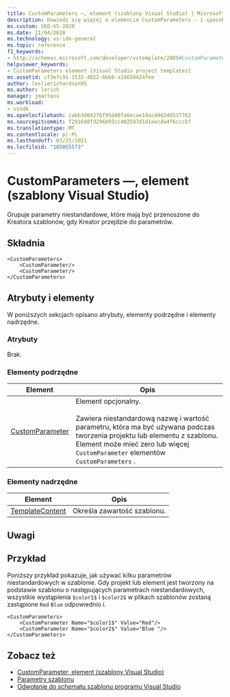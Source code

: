 ```yaml
---
title: CustomParameters —, element (szablony Visual Studio) | Microsoft Docs
description: Dowiedz się więcej o elemencie CustomParameters — i sposobie grupowania przez niego parametrów niestandardowych, które mają być przenoszone do Kreatora szablonów, gdy Kreator przejdzie do parametrów.
ms.custom: SEO-VS-2020
ms.date: 11/04/2016
ms.technology: vs-ide-general
ms.topic: reference
f1_keywords:
- http://schemas.microsoft.com/developer/vstemplate/2005#CustomParameters
helpviewer_keywords:
- CustomParameters element [Visual Studio project templates]
ms.assetid: cf3efc91-1532-4022-bbb8-a18658424fee
author: leslierichardson95
ms.author: lerich
manager: jmartens
ms.workload:
- vssdk
ms.openlocfilehash: cabb3d04276f95d48fa6ecae14acd46246537762
ms.sourcegitcommit: f2916d8fd296b92cc402597d1d1eecda4f6cccbf
ms.translationtype: MT
ms.contentlocale: pl-PL
ms.lasthandoff: 03/25/2021
ms.locfileid: "105055573"
---
```

# <a name="customparameters-element-visual-studio-templates"></a>CustomParameters —, element (szablony Visual Studio)
Grupuje parametry niestandardowe, które mają być przenoszone do Kreatora szablonów, gdy Kreator przejdzie do parametrów.

## <a name="syntax"></a>Składnia

```
<CustomParameters>
    <CustomParameter/>
    <CustomParameter/>
</CustomParameters>
```

## <a name="attributes-and-elements"></a>Atrybuty i elementy
 W poniższych sekcjach opisano atrybuty, elementy podrzędne i elementy nadrzędne.

### <a name="attributes"></a>Atrybuty
 Brak.

### <a name="child-elements"></a>Elementy podrzędne

|Element|Opis|
|-------------|-----------------|
|[CustomParameter](../extensibility/customparameter-element-visual-studio-templates.md)|Element opcjonalny.<br /><br /> Zawiera niestandardową nazwę i wartość parametru, która ma być używana podczas tworzenia projektu lub elementu z szablonu. Element może mieć zero lub więcej `CustomParameter` elementów `CustomParameters` .|

### <a name="parent-elements"></a>Elementy nadrzędne

|Element|Opis|
|-------------|-----------------|
|[TemplateContent](../extensibility/templatecontent-element-visual-studio-templates.md)|Określa zawartość szablonu.|

## <a name="remarks"></a>Uwagi

## <a name="example"></a>Przykład
 Poniższy przykład pokazuje, jak używać kilku parametrów niestandardowych w szablonie. Gdy projekt lub element jest tworzony na podstawie szablonu o następujących parametrach niestandardowych, wszystkie wystąpienia `$color1$` i `$color2$` w plikach szablonów zostaną zastąpione `Red` `Blue` odpowiednio i.

```
<CustomParameters>
    <CustomParameter Name="$color1$" Value="Red"/>
    <CustomParameter Name="$color2$" Value="Blue "/>
</CustomParameters>
```

## <a name="see-also"></a>Zobacz też
- [CustomParameter, element (szablony Visual Studio)](../extensibility/customparameter-element-visual-studio-templates.md)
- [Parametry szablonu](../ide/template-parameters.md)
- [Odwołanie do schematu szablonu programu Visual Studio](../extensibility/visual-studio-template-schema-reference.md)
